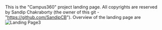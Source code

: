 This is the "Campus360" project landing page. All copyrights are reserved by Sandip Chakraborty (the owner of this git - "https://github.com/SandipCB").
Overview of the landing page are
![Landing Page3](https://github.com/SandipCB/Campus-Landing-Page/assets/96263756/84c47f98-0a42-45af-800d-8238fff87c69)
